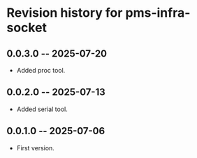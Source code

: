 # Revision history for pms-infra-socket

## 0.0.3.0 -- 2025-07-20

* Added proc tool.

## 0.0.2.0 -- 2025-07-13

* Added serial tool.

## 0.0.1.0 -- 2025-07-06

* First version.
